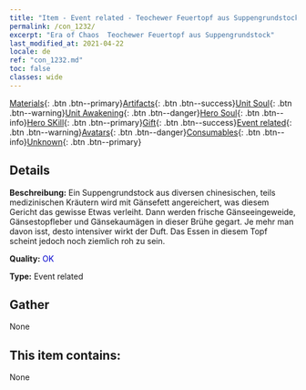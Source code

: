```yaml
---
title: "Item - Event related - Teochewer Feuertopf aus Suppengrundstock"
permalink: /con_1232/
excerpt: "Era of Chaos  Teochewer Feuertopf aus Suppengrundstock"
last_modified_at: 2021-04-22
locale: de
ref: "con_1232.md"
toc: false
classes: wide
---
```

 [Materials](/ItemsDE/){: .btn .btn--primary}[Artifacts](/ItemsDE/Artifacts/){: .btn .btn--success}[Unit Soul](/ItemsDE/UnitSoul/){: .btn .btn--warning}[Unit Awakening](/ItemsDE/UnitAwakening/){: .btn .btn--danger}[Hero Soul](/ItemsDE/HeroSoul/){: .btn .btn--info}[Hero SKill](/ItemsDE/HeroSkill/){: .btn .btn--primary}[Gift](/ItemsDE/Gift/){: .btn .btn--success}[Event related](/ItemsDE/Events/){: .btn .btn--warning}[Avatars](/ItemsDE/Avatars/){: .btn .btn--danger}[Consumables](/ItemsDE/Consumables/){: .btn .btn--info}[Unknown](/ItemsDE/Unknown/){: .btn .btn--primary}

## Details
 **Beschreibung:** Ein Suppengrundstock aus diversen chinesischen, teils medizinischen Kräutern wird mit Gänsefett angereichert, was diesem Gericht das gewisse Etwas verleiht. Dann werden frische Gänseeingeweide, Gänsestopfleber und Gänsekaumägen in dieser Brühe gegart. Je mehr man davon isst, desto intensiver wirkt der Duft. Das Essen in diesem Topf scheint jedoch noch ziemlich roh zu sein.

 **Quality:** <span style="color: #0000CD">OK</span>

 **Type:** Event related

## Gather

  None

## This item contains:

  None

